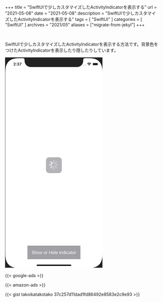 +++
title =  "SwiftUIで少しカスタマイズしたActivityIndicatorを表示する"
url = "2021-05-08"
date = "2021-05-08"
description = "SwiftUIで少しカスタマイズしたActivityIndicatorを表示する"
tags = [
  "SwiftUI"
]
categories = [
  "SwiftUI"
]
archives = "2021/05"
aliases = ["migrate-from-jekyl"]
+++

<br>

SwiftUIで少しカスタマイズしたActivityIndicatorを表示する方法です。背景色をつけたActivityIndicatorを表示したり隠したりしています。

![ActivityIndicator](1.gif)

<!-- Google Ads -->
{{< google-ads >}}

<!-- Amazon Ads -->
{{< amazon-ads >}}

{{< gist takoikatakotako 37c257d11dad1fd86492e8583e2c9e93 >}}

